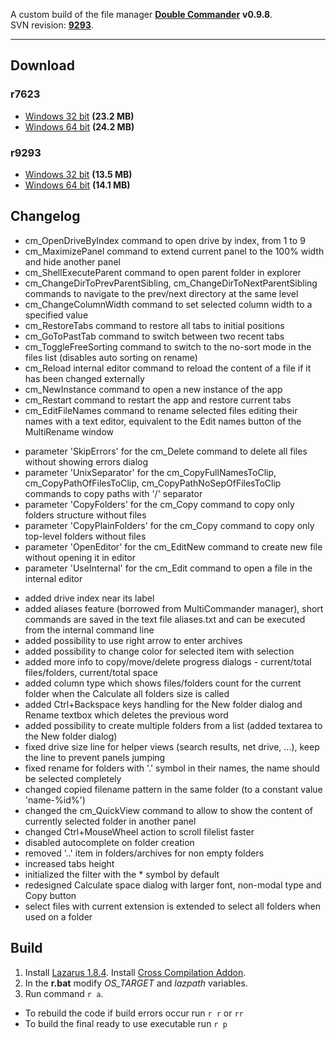 
A custom build of the file manager [**Double Commander**](http://doublecmd.sourceforge.net) **v0.9.8**. <br>
SVN revision: [**9293**](https://sourceforge.net/p/doublecmd/code/9293/tree). <br>

---

## Download

### r7623
- [Windows 32 bit](https://github.com/mortalis13/DoubleCommander-Rebuild/releases/download/r7623-v2/doublecmd-0.8.0-7623-rebuild-x32.zip) **(23.2 MB)**
- [Windows 64 bit](https://github.com/mortalis13/DoubleCommander-Rebuild/releases/download/r7623-v2/doublecmd-0.8.0-7623-rebuild-x64.zip) **(24.2 MB)**

### r9293
- [Windows 32 bit](https://github.com/mortalis13/DoubleCommander-Rebuild/releases/download/0.9.8-r9293/doublecmd-0.9.8-9293-rebuild-x32.zip) **(13.5 MB)**
- [Windows 64 bit](https://github.com/mortalis13/DoubleCommander-Rebuild/releases/download/0.9.8-r9293/doublecmd-0.9.8-9293-rebuild-x64.zip) **(14.1 MB)**


## Changelog

- cm_OpenDriveByIndex command to open drive by index, from 1 to 9
- cm_MaximizePanel command to extend current panel to the 100% width and hide another panel
- cm_ShellExecuteParent command to open parent folder in explorer
- cm_ChangeDirToPrevParentSibling, cm_ChangeDirToNextParentSibling commands to navigate to the prev/next directory at the same level
- cm_ChangeColumnWidth command to set selected column width to a specified value
- cm_RestoreTabs command to restore all tabs to initial positions
- cm_GoToPastTab command to switch between two recent tabs
- cm_ToggleFreeSorting command to switch to the no-sort mode in the files list (disables auto sorting on rename)
- cm_Reload internal editor command to reload the content of a file if it has been changed externally
- cm_NewInstance command to open a new instance of the app
- cm_Restart command to restart the app and restore current tabs
- cm_EditFileNames command to rename selected files editing their names with a text editor, equivalent to the Edit names button of the MultiRename window

<p>

- parameter 'SkipErrors' for the cm_Delete command to delete all files without showing errors dialog
- parameter 'UnixSeparator' for the cm_CopyFullNamesToClip, cm_CopyPathOfFilesToClip, cm_CopyPathNoSepOfFilesToClip commands to copy paths with '/' separator
- parameter 'CopyFolders' for the cm_Copy command to copy only folders structure without files
- parameter 'CopyPlainFolders' for the cm_Copy command to copy only top-level folders without files
- parameter 'OpenEditor' for the cm_EditNew command to create new file without opening it in editor
- parameter 'UseInternal' for the cm_Edit command to open a file in the internal editor

<p>

- added drive index near its label
- added aliases feature (borrowed from MultiCommander manager), short commands are saved in the text file aliases.txt and can be executed from the internal command line
- added possibility to use right arrow to enter archives
- added possibility to change color for selected item with selection
- added more info to copy/move/delete progress dialogs - current/total files/folders, current/total space
- added column type which shows files/folders count for the current folder when the Calculate all folders size is called
- added Ctrl+Backspace keys handling for the New folder dialog and Rename textbox which deletes the previous word
- added possibility to create multiple folders from a list (added textarea to the New folder dialog)
- fixed drive size line for helper views (search results, net drive, ...), keep the line to prevent panels jumping
- fixed rename for folders with '.' symbol in their names, the name should be selected completely
- changed copied filename pattern in the same folder (to a constant value 'name-%id%')
- changed the cm_QuickView command to allow to show the content of currently selected folder in another panel
- changed Ctrl+MouseWheel action to scroll filelist faster
- disabled autocomplete on folder creation
- removed '..' item in folders/archives for non empty folders
- increased tabs height
- initialized the filter with the * symbol by default
- redesigned Calculate space dialog with larger font, non-modal type and Copy button
- select files with current extension is extended to select all folders when used on a folder

## Build

1. Install [Lazarus 1.8.4](https://sourceforge.net/projects/lazarus/files/Lazarus%20Windows%2064%20bits/Lazarus%201.8.4/lazarus-1.8.4-fpc-3.0.4-win64.exe/download). Install [Cross Compilation Addon](https://sourceforge.net/projects/lazarus/files/Lazarus%20Windows%2064%20bits/Lazarus%201.8.4/lazarus-1.8.4-fpc-3.0.4-cross-i386-win32-win64.exe/download).
2. In the **r.bat** modify *OS_TARGET* and *lazpath* variables.
3. Run command `r a`.

- To rebuild the code if build errors occur run `r r` or `rr`
- To build the final ready to use executable run `r p`
